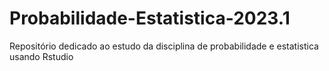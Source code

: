 # Probabilidade-Estatistica-2023.1
Repositório dedicado ao estudo da disciplina de probabilidade e estatistica usando Rstudio
